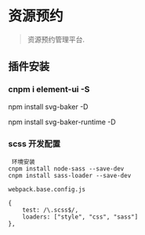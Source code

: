 # 资源预约

> 资源预约管理平台.


## 插件安装

### cnpm i element-ui -S  

npm install svg-baker -D

npm install svg-baker-runtime -D

### scss 开发配置

     环境安装
    cnpm install node-sass --save-dev
    cnpm install sass-loader --save-dev

    webpack.base.config.js

    {
        test: /\.scss$/,
        loaders: ["style", "css", "sass"]
    },